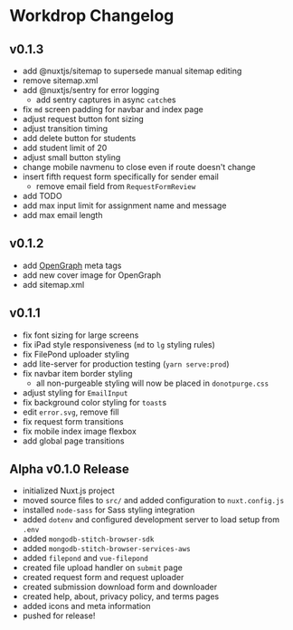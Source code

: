 # Workdrop Changelog

## v0.1.3

- add @nuxtjs/sitemap to supersede manual sitemap editing
- remove sitemap.xml
- add @nuxtjs/sentry for error logging
  - add sentry captures in async `catch`es
- fix `md` screen padding for navbar and index page
- adjust request button font sizing
- adjust transition timing
- add delete button for students
- add student limit of 20
- adjust small button styling
- change mobile navmenu to close even if route doesn't change
- insert fifth request form specifically for sender email
  - remove email field from `RequestFormReview`
- add TODO
- add max input limit for assignment name and message
- add max email length

## v0.1.2

- add [OpenGraph](https://ogp.me/) meta tags
- add new cover image for OpenGraph
- add sitemap.xml

## v0.1.1

- fix font sizing for large screens
- fix iPad style responsiveness (`md` to `lg` styling rules)
- fix FilePond uploader styling
- add lite-server for production testing (`yarn serve:prod`)
- fix navbar item border styling
  - all non-purgeable styling will now be placed in `donotpurge.css`
- adjust styling for `EmailInput`
- fix background color styling for `toast`s
- edit `error.svg`, remove fill
- fix request form transitions
- fix mobile index image flexbox
- add global page transitions

## Alpha v0.1.0 Release

- initialized Nuxt.js project
- moved source files to `src/` and added configuration to `nuxt.config.js`
- installed `node-sass` for Sass styling integration
- added `dotenv` and configured development server to load setup from `.env`
- added `mongodb-stitch-browser-sdk`
- added `mongodb-stitch-browser-services-aws`
- added `filepond` and `vue-filepond`
- created file upload handler on `submit` page
- created request form and request uploader
- created submission download form and downloader
- created help, about, privacy policy, and terms pages
- added icons and meta information
- pushed for release!
